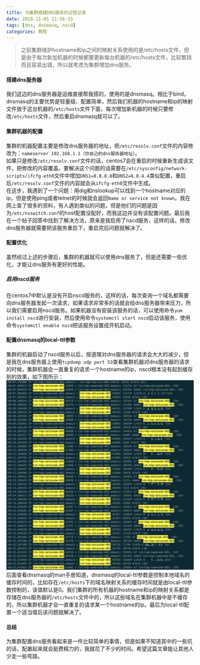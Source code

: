 ```yaml
---
title: 为集群搭建DNS服务的过程记录
date: 2018-11-01 11:56:33
tags: [dns, dnsmasq, nscd]
categories: 教程
---
```

> 之前集群维护hostname和ip之间的映射关系使用的是/etc/hosts文件，但是由于每次新加机器的时候都要更新每台机器的/etc/hosts文件，比较繁琐而且容易出错，所以就考虑为集群增加dns服务。

#### 搭建dns服务器
我们这边的dns服务器是运维直接帮我搭的，使用的是dnsmasq。相比于bind，dnsmasq的主要优势是轻量级、配置简单，然后我们机器的hostname和ip的映射文件放于这台机器的`/etc/hosts`文件下面，每次增加新机器的时候只要修改`/etc/hosts`文件，然后重启dnsmasq就可以了。

#### 集群机器的配置
集群的机器配置主要是修改dns服务器的地址，把`/etc/resolv.conf`文件的内容修改为：`nameserver 192.168.1.1（你自己的dns服务器地址）`。  
如果只是修改`/etc/resolv.conf`文件的话，centos7会在重启的时候重新生成该文件，把修改的内容覆盖。要解决这个问题的话需要在`/etc/sysconfig/network-scripts/ifcfg-eth0`文件中增加`DNS1=8.8.8.8`和`DNS2=8.8.4.4`类似配置，重启后`/etc/resolv.conf`文件的内容就会从`ifcfg-eth0`文件中生成。  
在这步，我遇到了一个问题：用dig和nslookup可以找到一个hostname对应的ip，但是使用ping或者telnet的时候就会返回`Name or service not known`。我在网上查了很多的资料，有人遇到类似的问题，但是他们的问题是因为`/etc/nsswitch.conf`的host配置没配好，而我这边并没有该配置问题。最后我在一个帖子回答中找到了解决方法，原来是我启用了nscd服务，这样的话，修改dns服务器就需要把该服务重启下，重启完后问题就解决了。

#### 配置优化
虽然经过上述的步骤后，集群的机器就可以使用dns服务了，但是还需要一些优化，才能让dns服务有更好的性能。
##### 启用nscd服务
在centos7中默认是没有开启nscd服务的，这样的话，每次查询一个域名都需要向dns服务器发起一次请求，如果请求非常多的话就会给dns服务器带来压力，所以我们需要启用nscd服务。如果机器没有安装该服务的话，可以使用命令`yum install nscd`进行安装，然后使用命令`systemctl start nscd`启动该服务，使用命令`systemctl enable nscd`把该服务设置成开机启动。
#### 配置dnsmasq的local-ttl参数
集群的机器启动了nscd服务以后，按道理对dns服务器的请求会大大的减少，但是我在dns服务器上使用`tcpdump udp port 53`查看集群机器对dns服务器的请求的时候，集群机器会一直重复的请求一个hostname的ip，nscd根本没有起到缓存到的效果，如下图所示：
![tcpdump显示log](/images/dns_request.png)
后面查看dnsmasq的man手册知道，dnsmasq的local-ttl参数是控制本地域名的缓存时间的，比如存在`/etc/hosts`下的域名映射关系的缓存时间就是由local-ttl参数控制的，该值默认是0。我们集群的所有机器的hostname和ip的映射关系都是存储在dns服务器的`/etc/hosts`文件中的，所以这些域名在集群机器中是不缓存的，所以集群机器才会一直重复的请求某一个hostname的ip。最后为local-ttl配置一个适当值后该问题就解决了。

#### 总结
为集群配置dns服务看起来是一件比较简单的事情，但是如果不知道其中的一些坑的话，配置起来就会挺费精力的，我就花了不少的时间。希望这篇文章能让其他人少走一些弯路。

